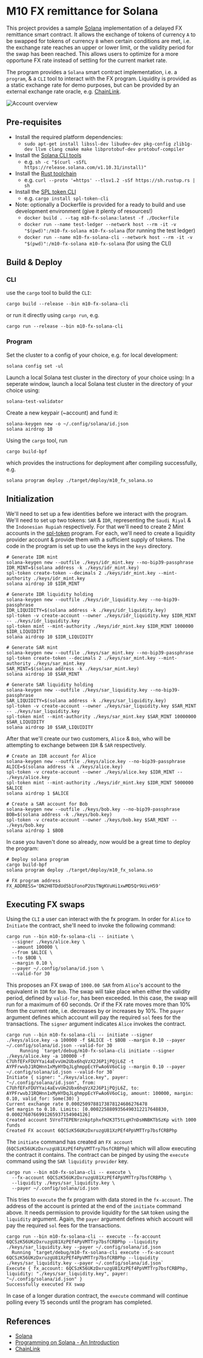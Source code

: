 # M10 FX remittance for Solana

This project provides a sample [Solana](https://solana.com/) implementation of a delayed FX remittance smart contract.
It allows the exchange of tokens of currency `A` to be swapped for tokens of currency `B` when certain conditions are met,
i.e. the exchange rate reaches an upper or lower limit, or the validity period for the swap has been reached. This allows users
to optimize for a more opportune FX rate instead of settling for the current market rate.

The program provides a `Solana` smart contract implementation, i.e. a `program`, & a `CLI` tool to interact with the FX program.
Liquidity is provided as a static exchange rate for demo purposes, but can be provided by an external exchange rate oracle, e.g. [ChainLink](https://docs.chain.link/solana/).

![Account overview](./images/swap.png)

## Pre-requisites

* Install the required platform dependencies:
  * `sudo apt-get install libssl-dev libudev-dev pkg-config zlib1g-dev llvm clang cmake make libprotobuf-dev protobuf-compiler`
* Install the [Solana CLI tools](https://docs.solana.com/cli/install-solana-cli-tools)
  * e.g. `sh -c "$(curl -sSfL https://release.solana.com/v1.10.31/install)"`
* Install the [Rust toolchain](https://www.rust-lang.org/tools/install)
  * e.g. `curl --proto '=https' --tlsv1.2 -sSf https://sh.rustup.rs | sh`
* Install the [SPL token CLI](https://spl.solana.com/token)
  * e.g. `cargo install spl-token-cli`
* Note: optionally a Dockerfile is provided for a ready to build and use development environment (give it plenty of resources!)
  * `docker build . --tag m10-fx-solana:latest -f ./Dockerfile`
  * `docker run --name test-ledger --network host --rm -it -v "$(pwd)":/m10-fx-solana m10-fx-solana` (for running the test ledger)
  * `docker run --name m10-fx-solana-cli --network host --rm -it -v "$(pwd)":/m10-fx-solana m10-fx-solana` (for using the CLI)

## Build & Deploy

### CLI

use the `cargo` tool to build the `CLI`:

```shell
cargo build --release --bin m10-fx-solana-cli
```
or run it directly using `cargo run`, e.g.

```shell
cargo run --release --bin m10-fx-solana-cli
```

### Program

Set the cluster to a config of your choice, e.g. for local development:
```shell
solana config set -ul
```

Launch a local Solana test cluster in the directory of your choice using:
In a seperate window, launch a local Solana test cluster in the directory of your choice using:
```shell
solana-test-validator
```

Create a new keypair (~account) and fund it:
```shell
solana-keygen new -o ~/.config/solana/id.json
solana airdrop 10
```

Using the `cargo` tool, run
```shell
cargo build-bpf
```

which provides the instructions for deployment after compiling successfully, e.g.
```shell
solana program deploy ./target/deploy/m10_fx_solana.so
```

## Initialization

We'll need to set up a few identities before we interact with the program. We'll need to set up two tokens: `SAR` &  `IDR`,
representing the `Saudi Riyal` & the `Indonesian Rupiah` respectively. For that we'll need to create 2 Mint accounts in the [spl-token](https://spl.solana.com/token) program.
For each, we'll need to create a liquidity provider account & provide them with a sufficient supply of tokens.
The code in the program is set up to use the keys in the `keys` directory.

```shell
# Generate IDR mint
solana-keygen new --outfile ./keys/idr_mint.key --no-bip39-passphrase
IDR_MINT=$(solana address -k ./keys/idr_mint.key)
spl-token create-token --decimals 2 ./keys/idr_mint.key --mint-authority ./keys/idr_mint.key
solana airdrop 10 $IDR_MINT

# Generate IDR liquidity holding
solana-keygen new --outfile ./keys/idr_liquidity.key --no-bip39-passphrase
IDR_LIQUIDITY=$(solana address -k ./keys/idr_liquidity.key)
spl-token -v create-account --owner ./keys/idr_liquidity.key $IDR_MINT -- ./keys/idr_liquidity.key
spl-token mint --mint-authority ./keys/idr_mint.key $IDR_MINT 1000000 $IDR_LIQUIDITY
solana airdrop 10 $IDR_LIQUIDITY

# Generate SAR mint
solana-keygen new --outfile ./keys/sar_mint.key --no-bip39-passphrase
spl-token create-token --decimals 2 ./keys/sar_mint.key --mint-authority ./keys/sar_mint.key
SAR_MINT=$(solana address -k ./keys/sar_mint.key)
solana airdrop 10 $SAR_MINT

# Generate SAR liquidity holding
solana-keygen new --outfile ./keys/sar_liquidity.key --no-bip39-passphrase
SAR_LIQUIDITY=$(solana address -k ./keys/sar_liquidity.key)
spl-token -v create-account --owner ./keys/sar_liquidity.key $SAR_MINT -- ./keys/sar_liquidity.key
spl-token mint --mint-authority ./keys/sar_mint.key $SAR_MINT 10000000 $SAR_LIQUIDITY
solana airdrop 10 $SAR_LIQUIDITY
```

After that we'll create our two customers, `Alice` & `Bob`, who will be attempting to exchange between `IDR` & `SAR` respectively.

```shell
# Create an IDR account for Alice
solana-keygen new --outfile ./keys/alice.key --no-bip39-passphrase
ALICE=$(solana address -k ./keys/alice.key)
spl-token -v create-account --owner ./keys/alice.key $IDR_MINT -- ./keys/alice.key
spl-token mint --mint-authority ./keys/idr_mint.key $IDR_MINT 5000000 $ALICE
solana airdrop 1 $ALICE

# Create a SAR account for Bob
solana-keygen new --outfile ./keys/bob.key --no-bip39-passphrase
BOB=$(solana address -k ./keys/bob.key)
spl-token -v create-account --owner ./keys/bob.key $SAR_MINT -- ./keys/bob.key
solana airdrop 1 $BOB
```

In case you haven't done so already, now would be a great time to deploy the program:

```shell
# Deploy solana program
cargo build-bpf
solana program deploy ./target/deploy/m10_fx_solana.so

# FX program address
FX_ADDRESS='DN2H8TDdUd5b1FonoP2UsTNgKVuHi1xwMD5Qr9UivH59'
```

## Executing FX swaps

Using the `CLI` a user can interact with the fx program. In order for `Alice` to `Initiate` the contract, she'll need to
invoke the following command:

```shell
cargo run --bin m10-fx-solana-cli -- initiate \
  --signer ./keys/alice.key \
  --amount 100000 \
  --from $ALICE \
  --to $BOB \
  --margin 0.10 \
  --payer ~/.config/solana/id.json \
  --valid-for 30
```

This proposes an FX swap of `1000.00 SAR` from `Alice`'s account to the equivalent in `IDR` for `Bob`. The swap will take place when
either the validity period, defined by `valid-for`, has been exceeded. In this case, the swap will run for a maximum of 60 seconds.
Or if the FX rate moves more than 10% from the current rate, i.e. decreases by or increases by 10%. The `payer` argument defines which account 
will pay the required `sol` fees for the transactions. The `signer` argument indicates `Alice` invokes the contract.

```shell
cargo run --bin m10-fx-solana-cli -- initiate --signer ./keys/alice.key -a 100000 -f $ALICE -t $BOB --margin 0.10 --payer ~/.config/solana/id.json --valid-for 30
     Running `target/debug/m10-fx-solana-cli initiate --signer ./keys/alice.key -a 100000 -f C7UhfEFxFDUYYai4aEvvUm2Ubx6hqVzX2J6P1jPQjL6Z -t AYPFrwvbJ1RQHnn1xMyHYDqJLghmppEcYFwAo6V6oCig --margin 0.10 --payer ~/.config/solana/id.json --valid-for 30`
Initiate { signer: "./keys/alice.key", payer: "~/.config/solana/id.json", from: C7UhfEFxFDUYYai4aEvvUm2Ubx6hqVzX2J6P1jPQjL6Z, to: AYPFrwvbJ1RQHnn1xMyHYDqJLghmppEcYFwAo6V6oCig, amount: 100000, margin: 0.10, valid_for: Some(30) }
Current exchange rate 0.0002509788173878124686276478
Set margin to 0.10. Limits: [0.0002258809356490312217648830, 0.0002760766991265937154904126]
Created account 5VroT7EPENrznkptphxfH2K3T5tLqH7nDsHNBKTbSzKp with 1000 funds
Created FX account 6QCSzK56UKzDxruzgU81XzPEf4PpVMTTrp7bsfCRBPhp
```

The `initiate` command has created an `FX account` (`6QCSzK56UKzDxruzgU81XzPEf4PpVMTTrp7bsfCRBPhp`) which will allow executing the contract it contains.
The contract can be pinged by using the `execute` command using the `SAR liquidity provider` key.

```shell
cargo run --bin m10-fx-solana-cli -- execute \
  --fx-account 6QCSzK56UKzDxruzgU81XzPEf4PpVMTTrp7bsfCRBPhp \
  --liquidity ./keys/sar_liquidity.key \
  --payer ~/.config/solana/id.json
```

This tries to `execute` the fx program with data stored in the `fx-account`. The address of the account is printed at the end of the `initiate` command above.
It needs permission to provide liquidity for the `SAR` token using the `liquidity` argument. Again, the `payer` argument defines which account
will pay the required `sol` fees for the transactions.

```shell
cargo run --bin m10-fx-solana-cli -- execute --fx-account 6QCSzK56UKzDxruzgU81XzPEf4PpVMTTrp7bsfCRBPhp --liquidity ./keys/sar_liquidity.key --payer ~/.config/solana/id.json
  Running `target/debug/m10-fx-solana-cli execute --fx-account 6QCSzK56UKzDxruzgU81XzPEf4PpVMTTrp7bsfCRBPhp --liquidity ./keys/sar_liquidity.key --payer ~/.config/solana/id.json`
Execute { fx_account: 6QCSzK56UKzDxruzgU81XzPEf4PpVMTTrp7bsfCRBPhp, liquidity: "./keys/sar_liquidity.key", payer: "~/.config/solana/id.json" }
Successfully executed FX swap
```

In case of a longer duration contract, the `execute` command will continue polling every 15 seconds until the program has completed.

## References

* [Solana](https://solana.com/)
* [Programming on Solana - An Introduction](https://paulx.dev/blog/2021/01/14/programming-on-solana-an-introduction/)
* [ChainLink](https://docs.chain.link/solana/)
